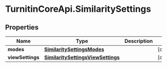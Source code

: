 # TurnitinCoreApi.SimilaritySettings

## Properties

Name | Type | Description | Notes
------------ | ------------- | ------------- | -------------
**modes** | [**SimilaritySettingsModes**](SimilaritySettingsModes.md) |  | [optional] 
**viewSettings** | [**SimilaritySettingsViewSettings**](SimilaritySettingsViewSettings.md) |  | [optional] 


